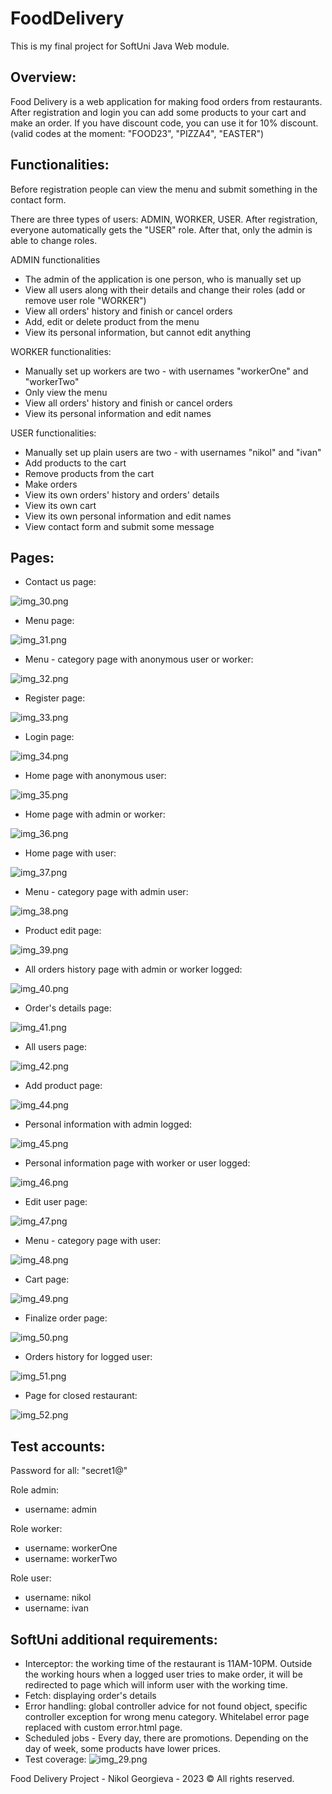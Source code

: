 # FoodDelivery

This is my final project for SoftUni Java Web module.

Overview:
-----------------

Food Delivery is a web application for making food orders from restaurants.
After registration and login you can add some products to your cart and make an order. 
If you have discount code, you can use it for 10% discount.(valid codes at the moment: "FOOD23", "PIZZA4", "EASTER")

Functionalities:
-----------------------------------------------------

Before registration people can view the menu and submit something in the contact form.

There are three types of users: ADMIN, WORKER, USER.
After registration, everyone automatically gets the "USER" role.
After that, only the admin is able to change roles.

ADMIN functionalities

- The admin of the application is one person, who is manually set up
- View all users along with their details and change their roles (add or remove user role "WORKER")
- View all orders' history and finish or cancel orders
- Add, edit or delete product from the menu
- View its personal information, but cannot edit anything

WORKER functionalities:

- Manually set up workers are two - with usernames "workerOne" and "workerTwo"
- Only view the menu
- View all orders' history and finish or cancel orders
- View its personal information and edit names

USER functionalities:

- Manually set up plain users are two - with usernames "nikol" and "ivan"
- Add products to the cart
- Remove products from the cart
- Make orders
- View its own orders' history and orders' details
- View its own cart
- View its own personal information and edit names
- View contact form and submit some message


Pages:
--------------------------------------------

- Contact us page:

![img_30.png](img_30.png)

- Menu page:

![img_31.png](img_31.png)

- Menu - category page with anonymous user or worker:

![img_32.png](img_32.png)

- Register page:

![img_33.png](img_33.png)

- Login page:

![img_34.png](img_34.png)

- Home page with anonymous user:

![img_35.png](img_35.png)

- Home page with admin or worker:

![img_36.png](img_36.png)

- Home page with user:

![img_37.png](img_37.png)

- Menu - category page with admin user:

![img_38.png](img_38.png)

- Product edit page:

![img_39.png](img_39.png)

  - All orders history page with admin or worker logged:

![img_40.png](img_40.png)

  - Order's details page:

![img_41.png](img_41.png)

  - All users page:

![img_42.png](img_42.png)

  - Add product page:

![img_44.png](img_44.png)

  - Personal information with admin logged:

![img_45.png](img_45.png)

  - Personal information page with worker or user logged:

![img_46.png](img_46.png)

  - Edit user page:

![img_47.png](img_47.png)

  - Menu - category page with user:

![img_48.png](img_48.png)

  - Cart page:

![img_49.png](img_49.png)

  - Finalize order page:

![img_50.png](img_50.png)

  - Orders history for logged user:

![img_51.png](img_51.png)

  - Page for closed restaurant:

![img_52.png](img_52.png)

Test accounts:
---------------------------------------------

Password for all: "secret1@"

Role admin:

- username: admin

Role worker:

- username: workerOne
- username: workerTwo

Role user:

- username: nikol
- username: ivan

SoftUni additional requirements:
--------------------------------------

- Interceptor: the working time of the restaurant is 11AM-10PM. Outside the working hours when a logged user tries to
  make order, it will be redirected to page which will inform user with the working time.
- Fetch: displaying order's details
- Error handling: global controller advice for not found object, specific controller exception for wrong menu category.
  Whitelabel error page replaced with custom error.html page.
- Scheduled jobs - Every day, there are promotions. Depending on the day of week, some products have lower prices.
- Test coverage:
  ![img_29.png](img_29.png)

Food Delivery Project - Nikol Georgieva - 2023 &copy; All rights reserved.